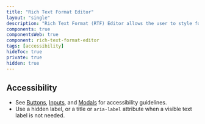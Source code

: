 ```yaml
---
title: "Rich Text Format Editor"
layout: "single"
description: "Rich Text Format (RTF) Editor allows the user to style fonts and layout in a text area field."
components: true
componentsWeb: true
component: rich-text-format-editor
tags: [accessibility]
hideToc: true
private: true
hidden: true
---
```


## Accessibility

- See [Buttons](/components/web/buttons/), [Inputs](/components/web/inputs/), and [Modals](/components/web/modals/) for accessibility guidelines.
- Use a hidden label, or a title or `aria-label` attribute when a visible text label is not needed.
